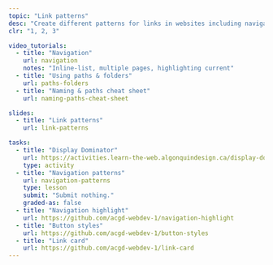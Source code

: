 ```yaml
---
topic: "Link patterns"
desc: "Create different patterns for links in websites including navigation highlighting, buttons and link cards."
clr: "1, 2, 3"

video_tutorials:
  - title: "Navigation"
    url: navigation
    notes: "Inline-list, multiple pages, highlighting current"
  - title: "Using paths & folders"
    url: paths-folders
  - title: "Naming & paths cheat sheet"
    url: naming-paths-cheat-sheet

slides:
  - title: "Link patterns"
    url: link-patterns

tasks:
  - title: "Display Dominator"
    url: https://activities.learn-the-web.algonquindesign.ca/display-dominator/
    type: activity
  - title: "Navigation patterns"
    url: navigation-patterns
    type: lesson
    submit: "Submit nothing."
    graded-as: false
  - title: "Navigation highlight"
    url: https://github.com/acgd-webdev-1/navigation-highlight
  - title: "Button styles"
    url: https://github.com/acgd-webdev-1/button-styles
  - title: "Link card"
    url: https://github.com/acgd-webdev-1/link-card
---
```

